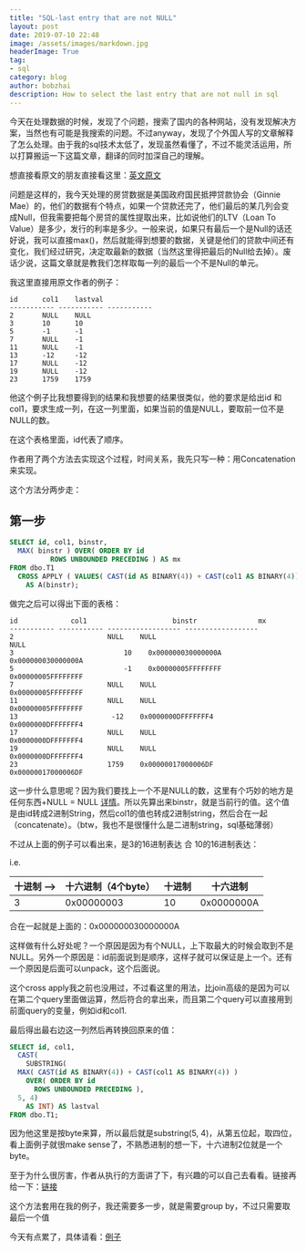 ```yaml
---
title: "SQL-last entry that are not NULL"
layout: post
date: 2019-07-10 22:48
image: /assets/images/markdown.jpg
headerImage: True
tag:
- sql
category: blog
author: bobzhai
description: How to select the last entry that are not null in sql
---
```




今天在处理数据的时候，发现了个问题，搜索了国内的各种网站，没有发现解决方案，当然也有可能是我搜索的问题。不过anyway，发现了个外国人写的文章解释了怎么处理。由于我的sql技术太低了，发现虽然看懂了，不过不能灵活运用，所以打算搬运一下这篇文章，翻译的同时加深自己的理解。

想直接看原文的朋友直接看这里：[英文原文](https://www.itprotoday.com/sql-server/last-non-null-puzzle)

问题是这样的，我今天处理的房贷数据是美国政府国民抵押贷款协会（Ginnie Mae）的，他们的数据有个特点，如果一个贷款还完了，他们最后的某几列会变成Null，但我需要把每个房贷的属性提取出来，比如说他们的LTV（Loan To Value）是多少，发行的利率是多少。一般来说，如果只有最后一个是Null的话还好说，我可以直接max()，然后就能得到想要的数据，关键是他们的贷款中间还有变化，我们经过研究，决定取最新的数据（当然这里得把最后的Null给去掉）。废话少说，这篇文章就是教我们怎样取每一列的最后一个不是Null的单元。

我这里直接用原文作者的例子：

```excel
id      col1    lastval
----------- ----------- -----------
2       NULL    NULL
3       10      10
5       -1      -1
7       NULL    -1
11      NULL    -1
13      -12     -12
17      NULL    -12
19      NULL    -12
23      1759    1759
```

他这个例子比我想要得到的结果和我想要的结果很类似，他的要求是给出id 和 col1，要求生成一列，在这一列里面，如果当前的值是NULL，要取前一位不是NULL的数。

在这个表格里面，id代表了顺序。

作者用了两个方法去实现这个过程，时间关系，我先只写一种：用Concatenation来实现。

这个方法分两步走：

## 第一步

```sql
SELECT id, col1, binstr,
  MAX( binstr ) OVER( ORDER BY id
          ROWS UNBOUNDED PRECEDING ) AS mx
FROM dbo.T1
  CROSS APPLY ( VALUES( CAST(id AS BINARY(4)) + CAST(col1 AS BINARY(4)) ) )
    AS A(binstr);
```

做完之后可以得出下面的表格：

```excel
id             col1    					binstr        		 mx
----------- ----------- ------------------ ------------------
2       				NULL    NULL           						NULL
3       					10    0x000000030000000A 		0x000000030000000A
5       					-1    0x00000005FFFFFFFF 		0x00000005FFFFFFFF
7       				NULL    NULL           				0x00000005FFFFFFFF
11      				NULL    NULL           				0x00000005FFFFFFFF
13      				 -12    0x0000000DFFFFFFF4 		0x0000000DFFFFFFF4
17      				NULL    NULL           				0x0000000DFFFFFFF4
19      				NULL    NULL           				0x0000000DFFFFFFF4
23      				1759    0x00000017000006DF 		0x00000017000006DF
```

这一步什么意思呢？因为我们要找上一个不是NULL的数，这里有个巧妙的地方是任何东西+NULL = NULL  [详情](https://docs.microsoft.com/en-us/sql/t-sql/statements/set-concat-null-yields-null-transact-sql?view=sql-server-2017)。所以先算出来binstr，就是当前行的值。这个值是由id转成2进制String，然后col1的值也转成2进制string，然后合在一起（concatenate）。（btw，我也不是很懂什么是二进制string，sql基础薄弱）

不过从上面的例子可以看出来，是3的16进制表达 合 10的16进制表达：

i.e.

| 十进制 —> | 十六进制（4个byte） | 十进制 | 十六进制   |
| --------- | ------------------- | ------ | ---------- |
| 3         | 0x00000003          | 10     | 0x0000000A |

合在一起就是上面的：0x000000030000000A

这样做有什么好处呢？一个原因是因为有个NULL，上下取最大的时候会取到不是NULL。另外一个原因是：id前面说到是顺序，这样子就可以保证是上一个。还有一个原因是后面可以unpack，这个后面说。

这个cross apply我之前也没用过，不过看这里的用法，比join高级的是因为可以在第二个query里面做运算，然后符合的拿出来，而且第二个query可以直接用到前面query的变量，例如id和col1.

最后得出最右边这一列然后再转换回原来的值：

```sql
SELECT id, col1,
  CAST(
    SUBSTRING(
  MAX( CAST(id AS BINARY(4)) + CAST(col1 AS BINARY(4)) )
    OVER( ORDER BY id
      ROWS UNBOUNDED PRECEDING ),
  5, 4)
    AS INT) AS lastval
FROM dbo.T1;
```

 因为他这里是按byte来算，所以最后就是substring(5, 4)，从第五位起，取四位，看上面例子就很make sense了，不熟悉进制的想一下，十六进制2位就是一个byte。

至于为什么很厉害，作者从执行的方面讲了下，有兴趣的可以自己去看看。链接再给一下：[链接](https://www.itprotoday.com/sql-server/last-non-null-puzzle)  

这个方法套用在我的例子，我还需要多一步，就是需要group by，不过只需要取最后一个值

今天有点累了，具体请看：[例子](https://dba.stackexchange.com/questions/208935/how-to-select-the-set-of-last-non-null-values-per-column-over-a-group)

